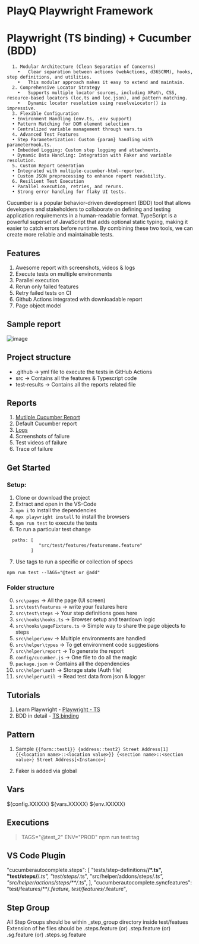 # PlayQ Playwright Framework
# Playwright (TS binding) + Cucumber (BDD)
	  1. Modular Architecture (Clean Separation of Concerns)
	    •	Clear separation between actions (webActions, d365CRM), hooks, step definitions, and utilities.
	    •	This modular approach makes it easy to extend and maintain.
	  2. Comprehensive Locator Strategy
	    •	Supports multiple locator sources, including XPath, CSS, resource-based locators (loc.ts and loc.json), and pattern matching.
	    •	Dynamic locator resolution using resolveLocator() is impressive.
	  3. Flexible Configuration
      •	Environment Handling (env.ts, .env support)
      •	Pattern Matching for DOM element selection
      •	Centralized variable management through vars.ts
	  4. Advanced Test Features
      •	Step Parameterization: Custom {param} handling with parameterHook.ts.
      •	Embedded Logging: Custom step logging and attachments.
      •	Dynamic Data Handling: Integration with Faker and variable resolution.
	  5. Custom Report Generation
      •	Integrated with multiple-cucumber-html-reporter.
      •	Custom JSON preprocessing to enhance report readability.
	  6. Resilient Test Execution
      •	Parallel execution, retries, and reruns.
      •	Strong error handling for flaky UI tests.

Cucumber is a popular behavior-driven development (BDD) tool that allows developers and stakeholders to collaborate on defining and testing application requirements in a human-readable format. 
TypeScript is a powerful superset of JavaScript that adds optional static typing, making it easier to catch errors before runtime. By combining these two tools, we can create more reliable and maintainable tests.

## Features

1. Awesome report with screenshots, videos & logs
2. Execute tests on multiple environments 
3. Parallel execution
4. Rerun only failed features
5. Retry failed tests on CI
6. Github Actions integrated with downloadable report
7. Page object model

## Sample report
![image](https://github.com/ortoniKC/Playwright_Cucumber_TS/assets/58769833/da2d9f5a-85e7-4695-8ce2-3378b692afc4)


## Project structure

- .github -> yml file to execute the tests in GitHub Actions
- src -> Contains all the features & Typescript code
- test-results -> Contains all the reports related file

## Reports

1. [Mutilple Cucumber Report](https://github.com/WasiqB/multiple-cucumber-html-reporter)
2. Default Cucumber report
3. [Logs](https://www.npmjs.com/package/winston)
4. Screenshots of failure
5. Test videos of failure
6. Trace of failure

## Get Started

### Setup:

1. Clone or download the project
2. Extract and open in the VS-Code
3. `npm i` to install the dependencies
4. `npx playwright install` to install the browsers
5. `npm run test` to execute the tests
6. To run a particular test change  
```
  paths: [
            "src/test/features/featurename.feature"
         ] 
```
7. Use tags to run a specific or collection of specs
```
npm run test --TAGS="@test or @add"
```

### Folder structure
0. `src\pages` -> All the page (UI screen)
1. `src\test\features` -> write your features here
2. `src\test\steps` -> Your step definitions goes here
3. `src\hooks\hooks.ts` -> Browser setup and teardown logic
4. `src\hooks\pageFixture.ts` -> Simple way to share the page objects to steps
5. `src\helper\env` -> Multiple environments are handled
6. `src\helper\types` -> To get environment code suggestions
7. `src\helper\report` -> To generate the report
8. `config/cucumber.js` -> One file to do all the magic
9. `package.json` -> Contains all the dependencies
10. `src\helper\auth` -> Storage state (Auth file)
11. `src\helper\util` -> Read test data from json & logger

## Tutorials
1. Learn Playwright - [Playwright - TS](https://youtube.com/playlist?list=PL699Xf-_ilW7EyC6lMuU4jelKemmS6KgD)
2. BDD in detail - [TS binding](https://youtube.com/playlist?list=PL699Xf-_ilW6KgK-S1l9ynOnBGiZl2Bsk)


## Pattern
1. Sample `{{form::test1}} {address::test2} Street Address[1]`
    `{{<location name>::<location value>}} {<section name>::<section value>} Street Address[<Instance>]`

2. Faker is added via global


## Vars
  ${config.XXXXX} 
  ${vars.XXXXX} 
  ${env.XXXXX} 


## Executions
  > TAGS="@test_2" ENV="PROD" npm run test:tag

## VS Code Plugin
  "cucumberautocomplete.steps": [
        "tests/step-definitions/**/*.ts",
        "test/steps/**/*.ts",
        "test/steps/*.ts",
        "src/helper/addons/steps/*.ts",
        "src/helper/actions/steps/**/*.ts",
      ],
      "cucumberautocomplete.syncfeatures": 
    "test/features/**/*.feature, test/features/*.feature",

## Step Group
  All Step Groups should be within _step_group directory inside test/featues
  Extension of he files should be 
    <some name>.steps.feature (or)
    <some name>.step.feature (or)
    <some name>.sg.feature (or)
    <some name>.steps.sg.feature